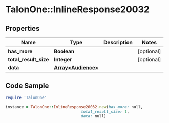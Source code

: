 # TalonOne::InlineResponse20032

## Properties

Name | Type | Description | Notes
------------ | ------------- | ------------- | -------------
**has_more** | **Boolean** |  | [optional] 
**total_result_size** | **Integer** |  | [optional] 
**data** | [**Array&lt;Audience&gt;**](Audience.md) |  | 

## Code Sample

```ruby
require 'TalonOne'

instance = TalonOne::InlineResponse20032.new(has_more: null,
                                 total_result_size: 1,
                                 data: null)
```



